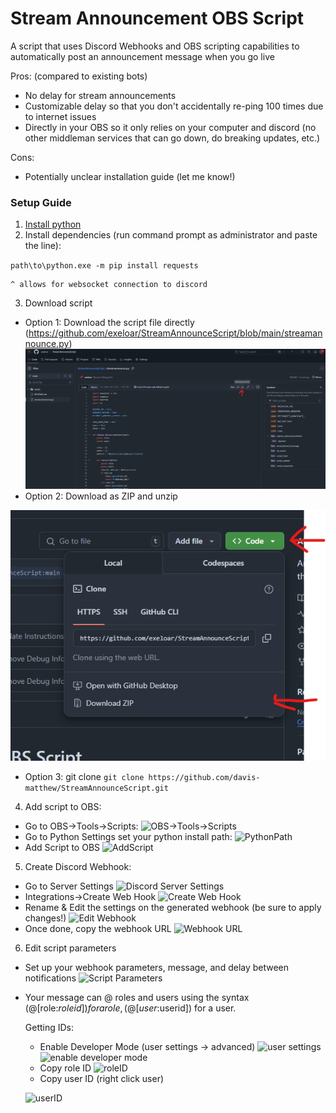 # Stream Announcement OBS Script

A script that uses Discord Webhooks and OBS scripting capabilities to automatically post an announcement message when you go live

Pros: (compared to existing bots)
- No delay for stream announcements
- Customizable delay so that you don't accidentally re-ping 100 times due to internet issues
- Directly in your OBS so it only relies on your computer and discord (no other middleman services that can go down, do breaking updates, etc.)

Cons:
- Potentially unclear installation guide (let me know!)

### Setup Guide
1. [Install python](https://www.python.org/downloads/)
2. Install dependencies (run command prompt as administrator and paste the line):

`path\to\python.exe -m pip install requests`

    ^ allows for websocket connection to discord

3. Download script
- Option 1: Download the script file directly (https://github.com/exeloar/StreamAnnounceScript/blob/main/streamannounce.py)
![direct download](assets/directdownload.png)
- Option 2: Download as ZIP and unzip

![zip and download](assets/zip.png)
- Option 3: git clone
`git clone https://github.com/davis-matthew/StreamAnnounceScript.git`
4. Add script to OBS:

- Go to OBS->Tools->Scripts:
![OBS->Tools->Scripts](assets/obs-tools-scripts.png)
- Go to Python Settings set your python install path:
![PythonPath](assets/pythonpath.png)
- Add Script to OBS
![AddScript](assets/addscript.png)
5. Create Discord Webhook:
- Go to Server Settings
![Discord Server Settings](assets/discordserversettings.png)
- Integrations->Create Web Hook
![Create Web Hook](assets/createwebhook.png)
- Rename & Edit the settings on the generated webhook (be sure to apply changes!)
![Edit Webhook](assets/editwebhook.png)
- Once done, copy the webhook URL
![Webhook URL](assets/webhookurl.png)
6. Edit script parameters
- Set up your webhook parameters, message, and delay between notifications
![Script Parameters](assets/scriptparams.png)
- Your message can @ roles and users using the syntax (@[role:$roleid]) for a role, (@[user:$userid]) for a user. 

    Getting IDs:
    - Enable Developer Mode (user settings -> advanced)
    ![user settings](assets/usersettings.png)
    ![enable developer mode](assets/enabledevmode.png)
    - Copy role ID
    ![roleID](assets/roleid.png)
    - Copy user ID (right click user)

    ![userID](assets/userid.png)
